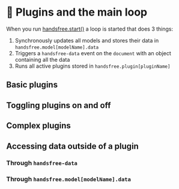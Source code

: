 # 🔌 Plugins and the main loop

When you run [handsfree.start()](/ref/method/start) a loop is started that does 3 things:

1. Synchronously updates all models and stores their data in `handsfree.model[modelName].data`
2. Triggers a `handsfree-data` event on the `document` with an object containing all the data
3. Runs all active plugins stored in `handsfree.plugin[pluginName]`

## Basic plugins

## Toggling plugins on and off

## Complex plugins

## Accessing data outside of a plugin

### Through `handsfree-data`

### Through `handsfree.model[modelName].data`